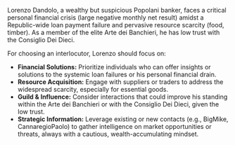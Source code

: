 Lorenzo Dandolo, a wealthy but suspicious Popolani banker, faces a critical personal financial crisis (large negative monthly net result) amidst a Republic-wide loan payment failure and pervasive resource scarcity (food, timber). As a member of the elite Arte dei Banchieri, he has low trust with the Consiglio Dei Dieci.

For choosing an interlocutor, Lorenzo should focus on:

*   **Financial Solutions:** Prioritize individuals who can offer insights or solutions to the systemic loan failures or his personal financial drain.
*   **Resource Acquisition:** Engage with suppliers or traders to address the widespread scarcity, especially for essential goods.
*   **Guild & Influence:** Consider interactions that could improve his standing within the Arte dei Banchieri or with the Consiglio Dei Dieci, given the low trust.
*   **Strategic Information:** Leverage existing or new contacts (e.g., BigMike, CannaregioPaolo) to gather intelligence on market opportunities or threats, always with a cautious, wealth-accumulating mindset.
